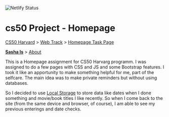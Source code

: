 ![Netlify Status](https://api.netlify.com/api/v1/badges/4dcbcb4a-9de4-4947-9cea-e78c459d63df/deploy-status)
# cs50 Project - Homepage

[CS50 Harvard](https://cs50.harvard.edu/x/2020/) > [Web Track](https://cs50.harvard.edu/x/2020/tracks/web/) > [Homepage Task Page](https://cs50.harvard.edu/x/2020/tracks/web/homepage/)


**[Sasha Is](https://sasha-is.netlify.app/index.html)** > [About](https://sasha-is.netlify.app/about.html)
 

This is a Homepage assignment for CS50 Harvarg programm. I was assigned to do a few pages with CSS and JS and some Bootstrap features. I took it like an apportunity to make something helpful for me, part of the selfcare.
The main idea was to make private reminders but without using databases. 

So I decided to use [Local Storage](https://developer.mozilla.org/en-US/docs/Web/API/Window/localStorage) to store data like dates when I done something and movie/book titles I like recently. So when I come back to the site (from the same device and browser, of course), I am able to see my previous enterings and date checks.
